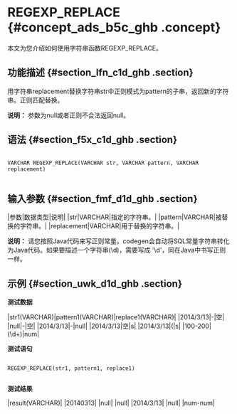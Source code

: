 # REGEXP\_REPLACE {#concept_ads_b5c_ghb .concept}

本文为您介绍如何使用字符串函数REGEXP\_REPLACE。

## 功能描述 {#section_lfn_c1d_ghb .section}

用字符串replacement替换字符串str中正则模式为pattern的子串，返回新的字符串。正则匹配替换。

**说明：** 参数为null或者正则不合法返回null。

## 语法 {#section_f5x_c1d_ghb .section}

```

VARCHAR REGEXP_REPLACE(VARCHAR str, VARCHAR pattern, VARCHAR replacement)


```

## 输入参数 {#section_fmf_d1d_ghb .section}

|参数|数据类型|说明|
|str|VARCHAR|指定的字符串。|
|pattern|VARCHAR|被替换的字符串。|
|replacement|VARCHAR|用于替换的字符串。|

**说明：** 请您按照Java代码来写正则常量。codegen会自动将SQL常量字符串转化为Java代码。如果要描述一个字符串\(\\d\)，需要写成 '\\d'，同在Java中书写正则一样。

## 示例 {#section_uwk_d1d_ghb .section}

**测试数据**

|str1\(VARCHAR\)|pattern1\(VARCHAR\)|replace1\(VARCHAR\)|
|2014/3/13|-|空|
|null|-|空|
|2014/3/13|-|null|
|2014/3/13|空|s|
|2014/3/13|\(|s|
|100-200|\(\\d+\)|num|

**测试语句**

```

REGEXP_REPLACE(str1, pattern1, replace1)


```

**测试结果**

|result\(VARCHAR\)|
|20140313|
|null|
|null|
|2014/3/13|
|null|
|num-num|

